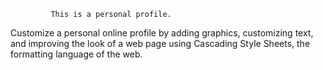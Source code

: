 
             This is a personal profile.

Customize a personal online profile by adding graphics, 
customizing text, and improving the look of a web page 
using Cascading Style Sheets, the formatting language
of the web.

